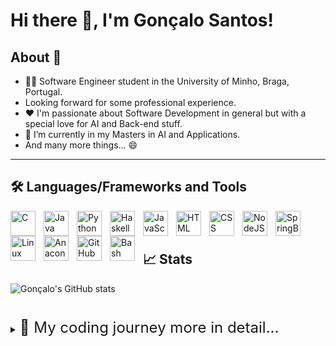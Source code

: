 # Hi there 👋, I'm Gonçalo Santos!

## About 🧐

- 👨‍💻 Software Engineer student in the University of Minho, Braga, Portugal.
- Looking forward for some professional experience.
- ❤️ I'm passionate about Software Development in general but with a special love for AI and Back-end stuff.
- 🌱 I’m currently in my Masters in AI and Applications.
- And many more things... 😄 

--- 

## 🛠️ Languages/Frameworks and Tools

<img align="left" alt="C" width="40px" style="padding-right:10px;" src="https://cdn.jsdelivr.net/gh/devicons/devicon@latest/icons/c/c-original.svg">          
<img align="left" alt="Java" width="40px" style="padding-right:10px;" src="https://cdn.jsdelivr.net/gh/devicons/devicon@latest/icons/java/java-original.svg">
<img align="left" alt="Python" width="40px" style="padding-right:10px;" src="https://cdn.jsdelivr.net/gh/devicons/devicon@latest/icons/python/python-original.svg">    
<img align="left" alt="Haskell" width="40px" style="padding-right:10px;" src="https://cdn.jsdelivr.net/gh/devicons/devicon@latest/icons/haskell/haskell-original.svg" />
<img align="left" alt="JavaScript" width="40px" style="padding-right:10px;" src="https://cdn.jsdelivr.net/gh/devicons/devicon@latest/icons/javascript/javascript-original.svg" />
<img align="left" alt="HTML" width="40px" style="padding-right:10px;" src="https://cdn.jsdelivr.net/gh/devicons/devicon@latest/icons/html5/html5-original-wordmark.svg" />
<img align="left" alt="CSS" width="40px" style="padding-right:10px;" src="https://cdn.jsdelivr.net/gh/devicons/devicon@latest/icons/css3/css3-original-wordmark.svg" />
<img align="left" alt="NodeJS" width="40px" style="padding-right:10px;" src="https://cdn.jsdelivr.net/gh/devicons/devicon@latest/icons/nodejs/nodejs-original-wordmark.svg" />          
<img align="left" alt="SpringBoot" width="40px" style="padding-right:10px;" src="https://cdn.jsdelivr.net/gh/devicons/devicon@latest/icons/spring/spring-original.svg" />
<img align="left" alt="Linux" width="40px" style="padding-right:10px;" src="https://cdn.jsdelivr.net/gh/devicons/devicon@latest/icons/linux/linux-original.svg" />
<img align="left" alt="Anaconda" width="40px" style="padding-right:10px;" src="https://cdn.jsdelivr.net/gh/devicons/devicon@latest/icons/anaconda/anaconda-original.svg" />      
<img align="left" alt="GitHub" width="40px" style="padding-right:10px;" src="https://cdn.jsdelivr.net/gh/devicons/devicon@latest/icons/github/github-original.svg" />
<img align="left" alt="Bash" width="40px" style="padding-right:10px;" src="https://cdn.jsdelivr.net/gh/devicons/devicon@latest/icons/bash/bash-original.svg" />          
<br/> 
<br/>

## 📈 Stats

![Gonçalo's GitHub stats](https://github-readme-stats.vercel.app/api?username=goncalosantos3&show_icons=true&theme=gruvbox)

# 

<details>
  <summary>
    <font size="+2">🔎 My coding journey more in detail...</font>
  </summary>
  <p>
    
    Starting from when I didn't know anything about coding, in High school, before College, I had 0 idea on how computers worked and how programs like video games 🤓 were built and how they functioned. At that time, I literraly thought that programming was magic 🪄.

    To be honest, when I entered to colleged I kinda got into Software Engeneering/Development by chance. Fortunately, in the unfolding of my course I really found a passion for what I was doing. In the present day, I like everything related with Software Engeneering from Back-end and Front-end to DevOps, but the truth is that I hold a special place for AI and Back-end related software 😄.

    Now I am at a phase of my learning that I want to gain some professional experience and the market. I am looking for opportunities to join a summer internship. So, if you can make that happen, please contact me 📞. 
  </p>
</details>

<!--
**goncalosantos3/goncalosantos3** is a ✨ _special_ ✨ repository because its `README.md` (this file) appears on your GitHub profile.

Here are some ideas to get you started:

- 🔭 I’m currently working on ...
- 🌱 I’m currently learning ...
- 👯 I’m looking to collaborate on ...
- 🤔 I’m looking for help with ...
- 💬 Ask me about ...
- 📫 How to reach me: ...
- 😄 Pronouns: ...
- ⚡ Fun fact: ...
-->

